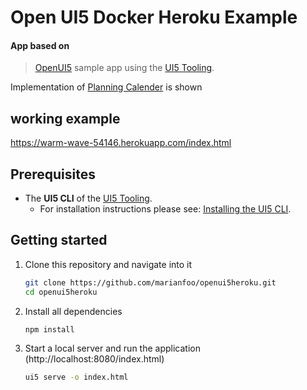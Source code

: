 

# Open UI5 Docker Heroku Example
#### App based on
> [OpenUI5](https://github.com/SAP/openui5) sample app using the [UI5 Tooling](https://github.com/SAP/ui5-tooling).

Implementation of [Planning Calender](https://sapui5.hana.ondemand.com/#/entity/sap.m.PlanningCalendar) is shown
## working example
https://warm-wave-54146.herokuapp.com/index.html

## Prerequisites
- The **UI5 CLI** of the [UI5 Tooling](https://github.com/SAP/ui5-tooling#installing-the-ui5-cli).
    - For installation instructions please see: [Installing the UI5 CLI](https://github.com/SAP/ui5-tooling#installing-the-ui5-cli).

## Getting started
1. Clone this repository and navigate into it
    ```sh
    git clone https://github.com/marianfoo/openui5heroku.git
    cd openui5heroku
    ```
1. Install all dependencies
    ```sh
    npm install
    ```

1. Start a local server and run the application (http://localhost:8080/index.html)
    ```sh
    ui5 serve -o index.html
    ```
